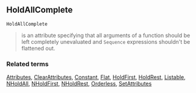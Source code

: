 ## HoldAllComplete

```
HoldAllComplete
```

> is an attribute specifying that all arguments of a function should be left completely unevaluated and `Sequence` expressions shouldn't be flattened out.



### Related terms 
[Attributes](Attributes.md), [ClearAttributes](ClearAttributes.md), [Constant](Constant.md),  [Flat](Flat.md), [HoldFirst](HoldFirst.md), [HoldRest](HoldRest.md), [Listable](Listable.md), [NHoldAll](NHoldAll.md), [NHoldFirst](NHoldFirst.md), [NHoldRest](NHoldRest.md),  [Orderless](Orderless.md), [SetAttributes](SetAttributes.md)